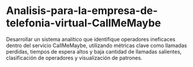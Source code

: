 # Analisis-para-la-empresa-de-telefonia-virtual-CallMeMaybe
Desarrollar un sistema analítico que identifique operadores ineficaces dentro del servicio CallMeMaybe, utilizando métricas clave como llamadas perdidas, tiempos de espera altos y baja cantidad de llamadas salientes, clasificación de operadores y visualización de patrones.

